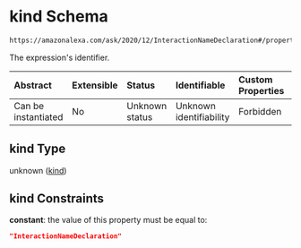 # kind Schema

```txt
https://amazonalexa.com/ask/2020/12/InteractionNameDeclaration#/properties/kind
```

The expression's identifier.

| Abstract            | Extensible | Status         | Identifiable            | Custom Properties | Additional Properties | Access Restrictions | Defined In                                                                                               |
| :------------------ | :--------- | :------------- | :---------------------- | :---------------- | :-------------------- | :------------------ | :------------------------------------------------------------------------------------------------------- |
| Can be instantiated | No         | Unknown status | Unknown identifiability | Forbidden         | Allowed               | none                | [InteractionNameDeclaration.json*](../../schemas/InteractionNameDeclaration.json "open original schema") |

## kind Type

unknown ([kind](interactionnamedeclaration-properties-kind.md))

## kind Constraints

**constant**: the value of this property must be equal to:

```json
"InteractionNameDeclaration"
```
